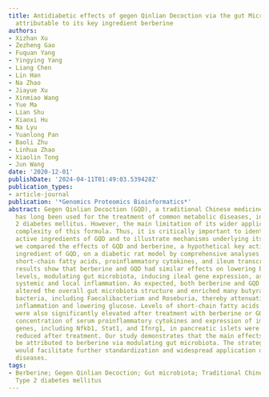 ```yaml
---
title: Antidiabetic effects of gegen Qinlian Decoction via the gut Microbiota are
  attributable to its key ingredient berberine
authors:
- Xizhan Xu
- Zezheng Gao
- Fuquan Yang
- Yingying Yang
- Liang Chen
- Lin Han
- Na Zhao
- Jiayue Xu
- Xinmiao Wang
- Yue Ma
- Lian Shu
- Xiaoxi Hu
- Na Lyu
- Yuanlong Pan
- Baoli Zhu
- Linhua Zhao
- Xiaolin Tong
- Jun Wang
date: '2020-12-01'
publishDate: '2024-04-11T01:49:03.539428Z'
publication_types:
- article-journal
publication: '*Genomics Proteomics Bioinformatics*'
abstract: Gegen Qinlian Decoction (GQD), a traditional Chinese medicine (TCM) formula,
  has long been used for the treatment of common metabolic diseases, including type
  2 diabetes mellitus. However, the main limitation of its wider application is ingredient
  complexity of this formula. Thus, it is critically important to identify the major
  active ingredients of GQD and to illustrate mechanisms underlying its action. Here,
  we compared the effects of GQD and berberine, a hypothetical key active pharmaceutical
  ingredient of GQD, on a diabetic rat model by comprehensive analyses of gut microbiota,
  short-chain fatty acids, proinflammatory cytokines, and ileum transcriptomics. Our
  results show that berberine and GQD had similar effects on lowering blood glucose
  levels, modulating gut microbiota, inducing ileal gene expression, as well as relieving
  systemic and local inflammation. As expected, both berberine and GQD treatment significantly
  altered the overall gut microbiota structure and enriched many butyrate-producing
  bacteria, including Faecalibacterium and Roseburia, thereby attenuating intestinal
  inflammation and lowering glucose. Levels of short-chain fatty acids in rat feces
  were also significantly elevated after treatment with berberine or GQD. Moreover,
  concentration of serum proinflammatory cytokines and expression of immune-related
  genes, including Nfkb1, Stat1, and Ifnrg1, in pancreatic islets were significantly
  reduced after treatment. Our study demonstrates that the main effects of GQD can
  be attributed to berberine via modulating gut microbiota. The strategy employed
  would facilitate further standardization and widespread application of TCM in many
  diseases.
tags:
- Berberine; Gegen Qinlian Decoction; Gut microbiota; Traditional Chinese medicine;
  Type 2 diabetes mellitus
---
```

